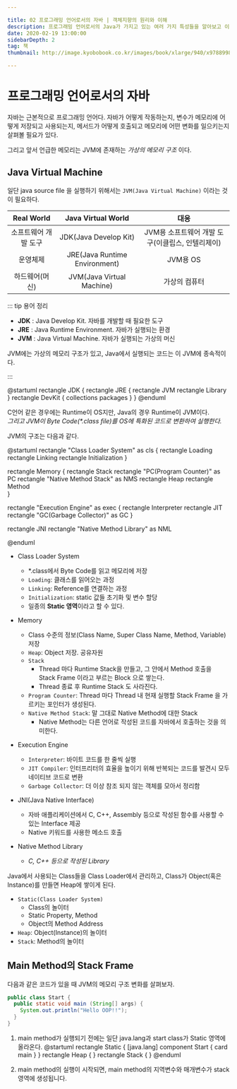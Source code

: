 ```yaml
---

title: 02 프로그래밍 언어로서의 자바 | 객체지향의 원리와 이해
description: 프로그래밍 언어로서의 Java가 가지고 있는 여러 가지 특성들을 알아보고 이해하여봅시다. 
date: 2020-02-19 13:00:00
sidebarDepth: 2
tag: 책
thumbnail: http://image.kyobobook.co.kr/images/book/xlarge/940/x9788998139940.jpg

---
```


# 프로그래밍 언어로서의 자바

자바는 근본적으로 프로그래밍 언어다.
자바가 어떻게 작동하는지,
변수가 메모리에 어떻게 저장되고 사용되는지,
메서드가 어떻게 호출되고 메모리에 어떤 변화를 일으키는지 살펴볼 필요가 있다.

그리고 앞서 언급한 메모리는 JVM에 존재하는 _가상의 메모리 구조_ 이다.

## Java Virtual Machine

일단 java source file 을 실행하기 위해서는 `JVM(Java Virtual Machine)` 이라는 것이 필요하다.

|Real World|Java Virtual World|대응|
|:---:|:---:|:---:|
|소프트웨어 개발 도구|JDK(Java Develop Kit)|JVM용 소프트웨어 개발 도구(이클립스, 인텔리제이)|
|운영체제|JRE(Java Runtime Environment)|JVM용 OS|
|하드웨어(머신)|JVM(Java Virtual Machine)|가상의 컴퓨터|

::: tip 용어 정리

- **JDK** : Java Develop Kit. 자바를 개발할 때 필요한 도구
- **JRE** : Java Runtime Environment. 자바가 실행되는 환경
- **JVM** : Java Virtual Machine. 자바가 실행되는 가상의 머신

JVM에는 가상의 메모리 구조가 있고, Java에서 실행되는 코드는 이 JVM에 종속적이다.

:::

@startuml
rectangle JDK {
  rectangle JRE {
    rectangle JVM
    rectangle Library
  }
  rectangle DevKit {
    collections packages
  }
}
@enduml

C언어 같은 경우에는 Runtime이 OS지만, Java의 경우 Runtime이 JVM이다.\
_그리고 JVM이 Byte Code(*.class file)를 OS에 특화된 코드로 변환하여 실행한다._

JVM의 구조는 다음과 같다.

@startuml
rectangle "Class Loader System" as cls {
  rectangle Loading
  rectangle Linking
  rectangle Initialization
}

rectangle Memory {
  rectangle Stack
  rectangle "PC(Program Counter)" as PC
  rectangle "Native Method Stack" as NMS
  rectangle Heap
  rectangle Method  
}

rectangle "Execution Engine" as exec {
   rectangle Interpreter
   rectangle JIT
   rectangle "GC(Garbage Collector)" as GC
}

rectangle JNI
rectangle "Native Method Library" as NML

@enduml

- Class Loader System
  - *.class에서 Byte Code를 읽고 메모리에 저장
  - `Loading`: 클래스를 읽어오는 과정
  - `Linking`: Reference를 연결하는 과정
  - `Initialization`: static 값들 초기화 및 변수 할당
  - 일종의 **Static 영역**이라고 할 수 있다.
  
- Memory
  - Class 수준의 정보(Class Name, Super Class Name, Method, Variable) 저장
  - `Heap`: Object 저장. 공유자원
  - `Stack`
    - Thread 마다 Runtime Stack을 만들고, 그 안에서 Method 호출을 Stack Frame 이라고 부르는 Block 으로 쌓는다.
    - Thread 종료 후 Runtime Stack 도 사라진다.
  - `Program Counter`: Thread 마다 Thread 내 현재 실행할 Stack Frame 을 가르키는 포인터가 생성된다.
  - `Native Method Stack`: 말 그대로 Native Method에 대한 Stack
    - Native Method는 다른 언어로 작성된 코드를 자바에서 호출하는 것을 의미한다.

- Execution Engine
  - `Interpreter`: 바이트 코드를 한 줄씩 실행
  - `JIT Compiler`: 인터프리터의 효율을 높이기 위해 반복되는 코드를 발견시 모두 네이티브 코드로 변환
  - `Garbage Collector`: 더 이상 참조 되지 않는 객체를 모아서 정리함

- JNI(Java Native Interface)
  - 자바 애플리케이션에서 C, C++, Assembly 등으로 작성된 함수를 사용할 수 있는 Interface 제공
  - Native 키워드를 사용한 메소드 호출

- Native Method Library
  - _C, C++ 등으로 작성된 Library_

   
Java에서 사용되는 Class들을 Class Loader에서 관리하고,
Class가 Object(혹은 Instance)를 만들면 Heap에 쌓이게 된다.

- `Static(Class Loader System)`
  - Class의 놀이터
  - Static Property, Method
  - Object의 Method Address
- `Heap`: Object(Instance)의 놀이터
- `Stack`: Method의 놀이터

## Main Method의 Stack Frame

다음과 같은 코드가 있을 때 JVM의 메모리 구조 변화를 살펴보자.

```java
public class Start {
  public static void main (String[] args) {
    System.out.println("Hello OOP!!");
  }
}
```

1. main method가 실행되기 전에는 일단 java.lang과 start class가 Static 영역에 올라온다.
  @startuml
  rectangle Static {
    [java.lang]
    component Start {
      card main
    }
  }
  rectangle Heap {
  }
  rectangle Stack {
  }
  @enduml

2. main method의 실행이 시작되면, main method의 지역변수와 매개변수가 stack 영역에 생성됩니다.
